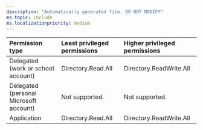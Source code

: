```yaml
---
description: "Automatically generated file. DO NOT MODIFY"
ms.topic: include
ms.localizationpriority: medium
---
```


|Permission type|Least privileged permissions|Higher privileged permissions|
|:---|:---|:---|
|Delegated (work or school account)|Directory.Read.All|Directory.ReadWrite.All|
|Delegated (personal Microsoft account)|Not supported.|Not supported.|
|Application|Directory.Read.All|Directory.ReadWrite.All|